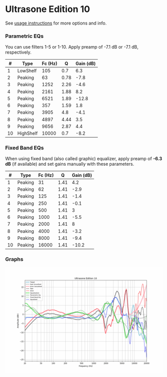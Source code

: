 # Ultrasone Edition 10
See [usage instructions](https://github.com/jaakkopasanen/AutoEq#usage) for more options and info.

### Parametric EQs
You can use filters 1-5 or 1-10. Apply preamp of -7.1 dB or -7.1 dB, respectively.

|   # | Type      |   Fc (Hz) |    Q |   Gain (dB) |
|-----|-----------|-----------|------|-------------|
|   1 | LowShelf  |       105 | 0.7  |         6.3 |
|   2 | Peaking   |        63 | 0.78 |        -7.8 |
|   3 | Peaking   |      1252 | 2.26 |        -4.6 |
|   4 | Peaking   |      2161 | 1.88 |         8.2 |
|   5 | Peaking   |      6521 | 1.89 |       -12.8 |
|   6 | Peaking   |       357 | 1.59 |         1.8 |
|   7 | Peaking   |      3905 | 4.8  |        -4.1 |
|   8 | Peaking   |      4897 | 4.44 |         3.5 |
|   9 | Peaking   |      9656 | 2.87 |         4.4 |
|  10 | HighShelf |     10000 | 0.7  |        -8.2 |

### Fixed Band EQs
When using fixed band (also called graphic) equalizer, apply preamp of **-6.3 dB** (if available) and set gains manually with these parameters.

|   # | Type    |   Fc (Hz) |    Q |   Gain (dB) |
|-----|---------|-----------|------|-------------|
|   1 | Peaking |        31 | 1.41 |         4.2 |
|   2 | Peaking |        62 | 1.41 |        -2.9 |
|   3 | Peaking |       125 | 1.41 |        -1.4 |
|   4 | Peaking |       250 | 1.41 |        -0.1 |
|   5 | Peaking |       500 | 1.41 |         3   |
|   6 | Peaking |      1000 | 1.41 |        -5.5 |
|   7 | Peaking |      2000 | 1.41 |         8   |
|   8 | Peaking |      4000 | 1.41 |        -3.2 |
|   9 | Peaking |      8000 | 1.41 |        -9.4 |
|  10 | Peaking |     16000 | 1.41 |       -10.2 |

### Graphs
![](./Ultrasone%20Edition%2010.png)
